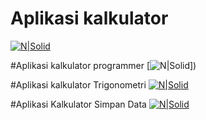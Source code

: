 # Aplikasi kalkulator
[![N|Solid]()]()

#Aplikasi kalkulator programmer
[![N|Solid]()])

#Aplikasi kalkulator Trigonometri
[![N|Solid]()]()

#Aplikasi Kalkulator Simpan Data
[![N|Solid]()]()
